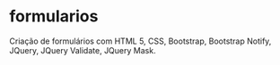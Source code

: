 # formularios
Criação de formulários com HTML 5, CSS, Bootstrap, Bootstrap Notify, JQuery, JQuery Validate, JQuery Mask.
